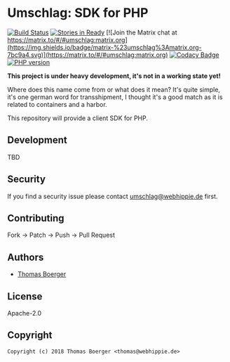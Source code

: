 # Umschlag: SDK for PHP

[![Build Status](http://cloud.drone.io/api/badges/umschlag/umschlag-php/status.svg)](http://cloud.drone.io/umschlag/umschlag-php)
[![Stories in Ready](https://badge.waffle.io/umschlag/umschlag-api.svg?label=ready&title=Ready)](http://waffle.io/umschlag/umschlag-api)
[![Join the Matrix chat at https://matrix.to/#/#umschlag:matrix.org](https://img.shields.io/badge/matrix-%23umschlag%3Amatrix.org-7bc9a4.svg)](https://matrix.to/#/#umschlag:matrix.org)
[![Codacy Badge](https://api.codacy.com/project/badge/Grade/cab61d68be3e4314b3bd0c52414af910)](https://www.codacy.com/app/umschlag/umschlag-php?utm_source=github.com&amp;utm_medium=referral&amp;utm_content=umschlag/umschlag-php&amp;utm_campaign=Badge_Grade)
[![PHP version](https://badge.fury.io/ph/umschlag%2Fumschlag.svg)](https://badge.fury.io/ph/umschlag%2Fumschlag)

**This project is under heavy development, it's not in a working state yet!**

Where does this name come from or what does it mean? It's quite simple, it's one german word for transshipment, I thought it's a good match as it is related to containers and a harbor.

This repository will provide a client SDK for PHP.


## Development

TBD


## Security

If you find a security issue please contact umschlag@webhippie.de first.


## Contributing

Fork -> Patch -> Push -> Pull Request


## Authors

* [Thomas Boerger](https://github.com/tboerger)


## License

Apache-2.0


## Copyright

```
Copyright (c) 2018 Thomas Boerger <thomas@webhippie.de>
```
